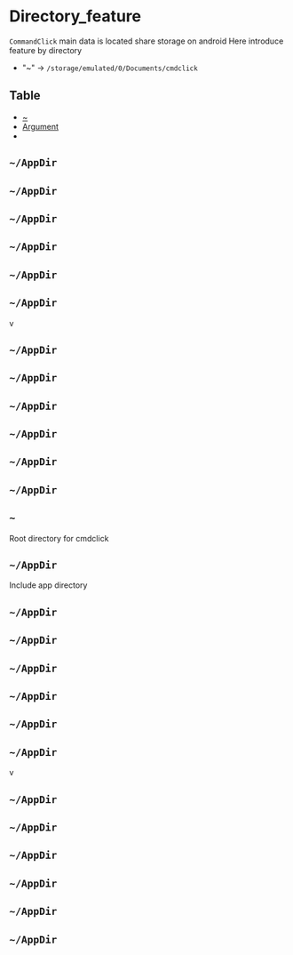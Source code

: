 # Directory_feature

`CommandClick` main data is located share storage on android
Here introduce feature by directory 

- "~" -> `/storage/emulated/0/Documents/cmdclick`


Table
-----------------
* [~](#root_dir_path)
* [Argument](#argument)
* 


## `~/AppDir`
## `~/AppDir`
## `~/AppDir`
## `~/AppDir`
## `~/AppDir`
## `~/AppDir`
v
## `~/AppDir`
## `~/AppDir`
## `~/AppDir`
## `~/AppDir`
## `~/AppDir`
## `~/AppDir`



## `~` <a id="root_dir_path"></a>

Root directory for cmdclick



## `~/AppDir`

Include app directory


## `~/AppDir`
## `~/AppDir`
## `~/AppDir`
## `~/AppDir`
## `~/AppDir`
## `~/AppDir`
v
## `~/AppDir`
## `~/AppDir`
## `~/AppDir`
## `~/AppDir`
## `~/AppDir`
## `~/AppDir`

